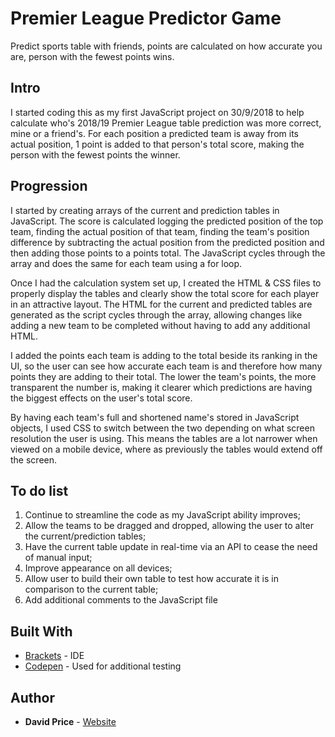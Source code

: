 # Premier League Predictor Game
Predict sports table with friends, points are calculated on how accurate you are, person with the fewest points wins. 

## Intro
I started coding this as my first JavaScript project on 30/9/2018 to help calculate who's 2018/19 Premier League table prediction was more correct, mine or a friend's. For each position a predicted team is away from its actual position, 1 point is added to that person's total score, making the person with the fewest points the winner.

## Progression

I started by creating arrays of the current and prediction tables in JavaScript. The score is calculated logging the predicted position of the top team, finding the actual position of that team, finding the team's position difference by subtracting the actual position from the predicted position and then adding those points to a points total. The JavaScript cycles through the array and does the same for each team using a for loop.

Once I had the calculation system set up, I created the HTML & CSS files to properly display the tables and clearly show the total score for each player in an attractive layout. The HTML for the current and predicted tables are generated as the script cycles through the array, allowing changes like adding a new team to be completed without having to add any additional HTML.

I added the points each team is adding to the total beside its ranking in the UI, so the user can see how accurate each team is and therefore how many points they are adding to their total. The lower the team's points, the more transparent the number is, making it clearer which predictions are having the biggest effects on the user's total score.

By having each team's full and shortened name's stored in JavaScript objects, I used CSS to switch between the two depending on what screen resolution the user is using. This means the tables are a lot narrower when viewed on a mobile device, where as previously the tables would extend off the screen.

## To do list
1) Continue to streamline the code as my JavaScript ability improves;
2) Allow the teams to be dragged and dropped, allowing the user to alter the current/prediction tables;
3) Have the current table update in real-time via an API to cease the need of manual input;
4) Improve appearance on all devices;
5) Allow user to build their own table to test how accurate it is in comparison to the current table;
6) Add additional comments to the JavaScript file

## Built With

* [Brackets](http://brackets.io/) - IDE
* [Codepen](https://codepen.io/) - Used for additional testing

## Author
* **David Price** - [Website](https://davidwillprice.com)
